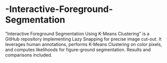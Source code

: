 # -Interactive-Foreground-Segmentation
"Interactive Foreground Segmentation Using K-Means Clustering" is a GitHub repository implementing Lazy Snapping for precise image cut-out. It leverages human annotations, performs K-Means Clustering on color pixels, and computes likelihoods for figure-ground segmentation. Results and comparisons included.
